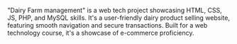 "Dairy Farm management" is a web tech project showcasing HTML, CSS, JS, PHP, and MySQL skills. It's a user-friendly dairy product selling website, featuring smooth navigation and secure transactions. Built for a web technology course, it's a showcase of e-commerce proficiency.
